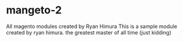 # mangeto-2
All magento modules created by Ryan Himura
This is a sample module created by ryan himura. the greatest master of all time (just kidding)
